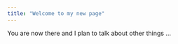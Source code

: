 ```yaml
---
title: "Welcome to my new page"
---
```


You are now there and I plan to talk about other things ...
